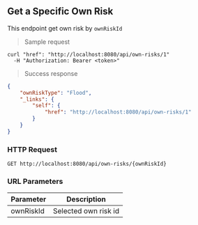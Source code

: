 ## Get a Specific Own Risk

This endpoint get own risk by <code>ownRiskId</code>

> Sample request

```shell
curl "href": "http://localhost:8080/api/own-risks/1"
  -H "Authorization: Bearer <token>"
```

> Success response

```json
{
    "ownRiskType": "Flood",
    "_links": {
        "self": {
            "href": "http://localhost:8080/api/own-risks/1"
        }
    }
}
```

### HTTP Request

`GET http://localhost:8080/api/own-risks/{ownRiskId}`

### URL Parameters

Parameter | Description
--------- | -----------
ownRiskId | Selected own risk id

